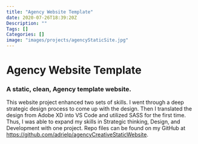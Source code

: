 ```yaml
---
title: "Agency Website Template"
date: 2020-07-26T18:39:20Z
Description: ""
Tags: []
Categories: []
image: "images/projects/agencyStaticSite.jpg"
---
```


# Agency Website Template

### A static, clean, Agency template website.
This website project enhanced two sets of skills. I went through a deep strategic design process to come up with the design. Then I translated the design from Adobe XD into VS Code and utilized SASS for the first time. Thus, I was able to expand my skills in Strategic thinking, Design, and Development with one project. Repo files can be found on my GitHub at https://github.com/adrielp/agencyCreativeStaticWebsite.
